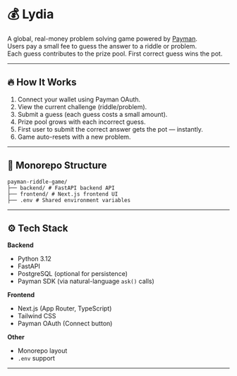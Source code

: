 # 💰 Lydia

A global, real-money problem solving game powered by [Payman](https://paymanai.com).  
Users pay a small fee to guess the answer to a riddle or problem.  
Each guess contributes to the prize pool. First correct guess wins the pot.

---

## 🔥 How It Works

1. Connect your wallet using Payman OAuth.
2. View the current challenge (riddle/problem).
3. Submit a guess (each guess costs a small amount).
4. Prize pool grows with each incorrect guess.
5. First user to submit the correct answer gets the pot — instantly.
6. Game auto-resets with a new problem.

---

## 🧱 Monorepo Structure
```
payman-riddle-game/
├── backend/ # FastAPI backend API
├── frontend/ # Next.js frontend UI
├── .env # Shared environment variables

```
---

## ⚙️ Tech Stack

**Backend**
- Python 3.12
- FastAPI
- PostgreSQL (optional for persistence)
- Payman SDK (via natural-language `ask()` calls)

**Frontend**
- Next.js (App Router, TypeScript)
- Tailwind CSS
- Payman OAuth (Connect button)

**Other**
- Monorepo layout
- `.env` support

---

